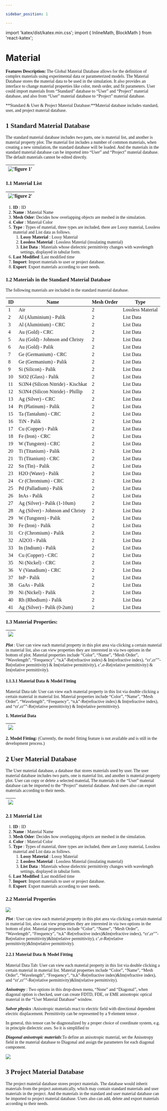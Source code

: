 ```yaml
---

sidebar_position: 1

---
```

import 'katex/dist/katex.min.css';
import { InlineMath, BlockMath } from 'react-katex';


# Material

<font face = "Calibri">

<div class="text-justify">

**Features Description:** The Global Material Database allows for the definition of complex materials using experimental data or parameterized models. The Material Database stores the material data to be used in the simulation. It also provides an interface to change material properties like color, mesh order, and fit parameters. User could import materials from “Standard” database to “User” and “Project” material database, and also from “User” material database to “Project” material database.

</div>



<div class="text-justify">

**Standard & User & Project Material Database:**Material database includes standard, user, and project material database.

</div>

## 1 Standard Material Database

<div class="text-justify">

The standard material database includes two parts, one is material list, and another is material property plot. The material list includes a number of common materials, when creating a new simulation, the standard database will be loaded. And the materials in the standard material database can be imported into “User” and “Project” material database. The default materials cannot be edited directly. 

</div>

| !['figure 1'](../../static/img/tutorial/material/fig1.png "figure 1") | 
| :------------------------------------------------------------: | 


### 1.1 Material List

| !['figure 2'](../../static/img/tutorial/material/materialList.png) | 
| :------------------------------------------------------------: | 

<div class="text-justify">

1. __ID__ : ID
2. __Name__ : Material Name
3. __Mesh Oder__: Decides how overlapping objects are meshed in the simulation.
4. __Color__ : Material Color
5. __Type__ : Types of material, three types are included, there are Lossy material, Lossless material and List data as follows.
   1. __Lossy Material__ : Lossy Material
   2. __Lossless Material__ : Lossless Material (insulating material)
   3. __List Data__ : Materials whose dielectric permittivity changes with wavelength settings, displayed in tabular form.
6. __Last Modified__ :Last modified time
7. __Import__: Import materials to user or project database.
8. __Export__: Export materials according to user needs.

</div>

### 1.2 Materials in the Standard Material Database

<div class="text-justify">

The following materials are included in the standard material database.

</div>

<table>
  <thead>
    <tr>
      <th>ID</th>
      <th>Name</th>
      <th>Mesh Order</th>
      <th>Type</th>
    </tr>
  </thead>
  <tbody>
    <tr>
      <td>1</td>
      <td>Air</td>
      <td>2</td>
      <td>Lossless Material</td>
    </tr>
    <tr>
      <td>2</td>
      <td>Al (Aluminium) - Palik</td>
      <td>2</td>
      <td>List Data</td>
    </tr>
    <tr>
      <td>3</td>
      <td>Al (Aluminium) - CRC</td>
      <td>2</td>
      <td>List Data</td>
    </tr>
    <tr>
      <td>4</td>
      <td>Au (Gold) - CRC</td>
      <td>2</td>
      <td>List Data</td>
    </tr>
    <tr>
      <td>5</td>
      <td>Au (Gold) - Johnson and Christy</td>
      <td>2</td>
      <td>List Data</td>
    </tr>
    <tr>
      <td>6</td>
      <td>Au (Gold) - Palik</td>
      <td>2</td>
      <td>List Data</td>
    </tr>
    <tr>
      <td>7</td>
      <td>Ge (Germanium) - CRC</td>
      <td>2</td>
      <td>List Data</td>
    </tr>
    <tr>
      <td>8</td>
      <td>Ge (Germanium) - Palik</td>
      <td>2</td>
      <td>List Data</td>
    </tr>
    <tr>
      <td>9</td>
      <td>Si (Silicon) - Palik</td>
      <td>2</td>
      <td>List Data</td>
    </tr>
    <tr>
      <td>10</td>
      <td>SiO2 (Glass) - Palik</td>
      <td>2</td>
      <td>List Data</td>
    </tr>
    <tr>
      <td>11</td>
      <td>Si3N4 (Silicon Nitride) - Kischkat</td>
      <td>2</td>
      <td>List Data</td>
    </tr>
    <tr>
      <td>12</td>
      <td>Si3N4 (Silicon Nitride) - Phillip</td>
      <td>2</td>
      <td>List Data</td>
    </tr>
    <tr>
      <td>13</td>
      <td>Ag (Silver) - CRC</td>
      <td>2</td>
      <td>List Data</td>
    </tr>
    <tr>
      <td>14</td>
      <td>Pt (Platinum) - Palik</td>
      <td>2</td>
      <td>List Data</td>
    </tr>
    <tr>
      <td>15</td>
      <td>Ta (Tantalum) - CRC</td>
      <td>2</td>
      <td>List Data</td>
    </tr>
    <tr>
      <td>16</td>
      <td>TiN - Palik</td>
      <td>2</td>
      <td>List Data</td>
    </tr>
    <tr>
      <td>17</td>
      <td>Cu (Copper) - Palik</td>
      <td>2</td>
      <td>List Data</td>
    </tr>
    <tr>
      <td>18</td>
      <td>Fe (Iron) - CRC</td>
      <td>2</td>
      <td>List Data</td>
    </tr>
    <tr>
      <td>19</td>
      <td>W (Tungsten) - CRC</td>
      <td>2</td>
      <td>List Data</td>
    </tr>
    <tr>
      <td>20</td>
      <td>Ti (Titanium) - Palik</td>
      <td>2</td>
      <td>List Data</td>
    </tr>
    <tr>
      <td>21</td>
      <td>Ti (Titanium) - CRC</td>
      <td>2</td>
      <td>List Data</td>
    </tr>
    <tr>
      <td>22</td>
      <td>Sn (Tin) - Palik</td>
      <td>2</td>
      <td>List Data</td>
    </tr>
    <tr>
      <td>23</td>
      <td>H2O (Water) - Palik</td>
      <td>2</td>
      <td>List Data</td>
    </tr>
    <tr>
      <td>24</td>
      <td>Cr (Chromium) - CRC</td>
      <td>2</td>
      <td>List Data</td>
    </tr>
    <tr>
      <td>25</td>
      <td>Pd (Palladium) - Palik</td>
      <td>2</td>
      <td>List Data</td>
    </tr>
    <tr>
      <td>26</td>
      <td>InAs - Palik</td>
      <td>2</td>
      <td>List Data</td>
    </tr>
    <tr>
      <td>27</td>
      <td>Ag (Silver) - Palik (1-10um)</td>
      <td>2</td>
      <td>List Data</td>
    </tr>
    <tr>
      <td>28</td>
      <td>Ag (Silver) - Johnson and Christy</td>
      <td>2</td>
      <td>List Data</td>
    </tr>
    <tr>
      <td>29</td>
      <td>W (Tungsten) - Palik</td>
      <td>2</td>
      <td>List Data</td>
    </tr>
    <tr>
      <td>30</td>
      <td>Fe (Iron) - Palik</td>
      <td>2</td>
      <td>List Data</td>
    </tr>
    <tr>
      <td>31</td>
      <td>Cr (Chromium) - Palik</td>
      <td>2</td>
      <td>List Data</td>
    </tr>
    <tr>
      <td>32</td>
      <td>Al2O3 - Palik</td>
      <td>2</td>
      <td>List Data</td>
    </tr>
    <tr>
      <td>33</td>
      <td>In (Indium) - Palik</td>
      <td>2</td>
      <td>List Data</td>
    </tr>
    <tr>
      <td>34</td>
      <td>Cu (Copper) - CRC</td>
      <td>2</td>
      <td>List Data</td>
    </tr>
    <tr>
      <td>35</td>
      <td>Ni (Nickel) - CRC</td>
      <td>2</td>
      <td>List Data</td>
    </tr>
    <tr>
      <td>36</td>
      <td>V (Vanadium) - CRC</td>
      <td>2</td>
      <td>List Data</td>
    </tr>
    <tr>
      <td>37</td>
      <td>InP - Palik</td>
      <td>2</td>
      <td>List Data</td>
    </tr>
    <tr>
      <td>38</td>
      <td>GaAs - Palik</td>
      <td>2</td>
      <td>List Data</td>
    </tr>
    <tr>
      <td>39</td>
      <td>Ni (Nickel) - Palik</td>
      <td>2</td>
      <td>List Data</td>
    </tr>
    <tr>
      <td>40</td>
      <td>Rh (Rhodium) - Palik</td>
      <td>2</td>
      <td>List Data</td>
    </tr>
    <tr>
      <td>41</td>
      <td>Ag (Silver) - Palik (0-2um)</td>
      <td>2</td>
      <td>List Data</td>
    </tr>
  </tbody>
</table>



### 1.3 Material Properties:

|![](../../static/img/tutorial/material/materialproperties.png) | 
| :------------------------------------------------------------: | 

<div class="text-justify">

**_Plot_** : User can view each material property in this plot area via clicking a certain material in material list, also can view properties they are interested in via two options in the bottom of plot. Material properties include “Color”, “Name”, “Mesh Order”, “Wavelength”, “Frequency”, “n,k”-Re(refractive index) & Im(refractive index), “εr′,εr″”-Re(relative permittivity) & Im(relative permittivity), ε’,σ-Re(relative permittivity) & Im(relative permittivity).

</div>

#### 1.1.3.1 Material Data & Model Fitting

<div class="text-justify">

Material Data tab: User can view each material property in this list via double clicking a certain material in material list. Material properties include “Color”, “Name”, “Mesh Order”, “Wavelength”, “Frequency”, “n,k”-Re(refractive index) & Im(refractive index), and “εr′,εr″”-Re(relative permittivity) & Im(relative permittivity).

</div>

**1. Material Data** 

|![](../../static/img/tutorial/material/materialdataAndModelFitting.png) | 
| :------------------------------------------------------------: | 

<div class="text-justify">

**2. Model Fitting:** (Currently, the model fitting feature is not available and is still in the development process.)

</div>

## 2 User Material Database

<div class="text-justify">

The User material database, a database that stores materials used by user. The user material database includes two parts, one is material list, and another is material property plot. User can copy or delete a selected material, The materials in the “User” material database can be imported to the “Project” material database. And users also can export materials according to their needs.

</div>

|![](../../static/img/tutorial/material/userDataBase.png) | 
| :------------------------------------------------------------: | 



### 2.1 Material List

<div class="text-justify">

1. __ID__ : ID
2. __Name__ : Material Name
3. __Mesh Oder__: Decides how overlapping objects are meshed in the simulation.
4. __Color__ : Material Color
5. __Type__ : Types of material, three types are included, there are Lossy material, Lossless material and List data as follows.
   1. __Lossy Material__ : Lossy Material
   2. __Lossless Material__ : Lossless Material (insulating material)
   3. __List Data__ : Materials whose dielectric permittivity changes with wavelength settings, displayed in tabular form.
6. __Last Modified__ :Last modified time
7. __Import__: Import materials to user or project database.
8. __Export__: Export materials according to user needs.

</div>

### 2.2 Material Properties

![](../../static/img/tutorial/material/usermaterial.png)

<div class="text-justify">

**_Plot_** : User can view each material property in this plot area via clicking a certain material in material list, also can view properties they are interested in via two options in the bottom of plot. Material properties include “Color”, “Name”, “Mesh Order”, “Wavelength”, “Frequency”, “n,k”-Re(refractive index)&Im(refractive index), “εr′,εr″”-Re(relative permittivity)&Im(relative permittivity), ε’,σ-Re(relative permittivity)&Im(relative permittivity).



#### 2.2.1 Material Data & Model Fitting

Material Data Tab: User can view each material property in this list via double clicking a certain material in material list. Material properties include “Color”, “Name”, “Mesh Order”, “Wavelength”, “Frequency”, “n,k”-Re(refractive index)&Im(refractive index), and “εr′,εr″”-Re(relative permittivity)&Im(relative permittivity).

**_Anisotropy_** : Two options in this drop-down menu, “None” and “Diagonal”, when diagonal option is checked, user can create FDTD, FDE, or EME anisotropic optical material in the “User Material Database” window.

**_Solver physics_** :Anisotropic materials react to electric field with directional dependent electric displacement. Permittivity can be represented by a 9 element tensor <InlineMath math="\varepsilon_{ij}" />.


<BlockMath math="D_i = \varepsilon_{ij}E_j" />

In general, this tensor can be diagnonalized by a proper choice of coordinate system, e.g. in principle dielectric axes. So it is simplified to

<BlockMath math="\varepsilon =\begin{bmatrix}
 \varepsilon_x & 0 & 0\\
 0 &  \varepsilon_y & 0\\
 0 & 0 &  \varepsilon_z
\end{bmatrix}" />

**_Diagonal anisotropic materials_**:To define an anisotropic material, set the Anisotropy field in the material database to Diagonal and assign the parameters for each diagonal component.

![](../../static/img/tutorial/material/anisoropic.png)

## 3 Project Material Database

The project material database stores project materials. The database would inherit materials from the project automatically, which may contain standard materials and user materials in the project. And the materials in the standard and user material database can be imported to project material database. Users also can add, delete and export materials according to their needs.

</div>

</font>